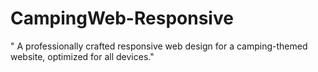 # CampingWeb-Responsive
" A professionally crafted responsive web design for a camping-themed website, optimized for all devices."
